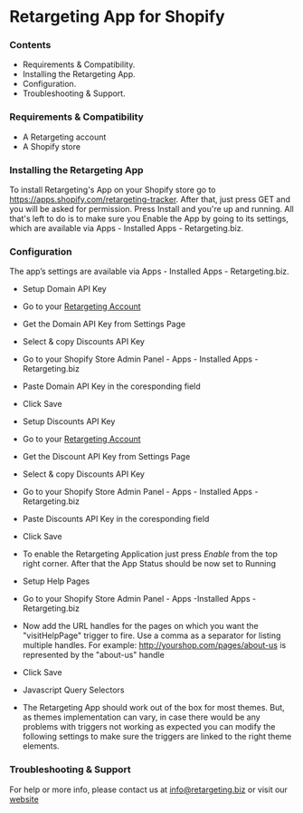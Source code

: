 # Retargeting App for Shopify

### Contents
* Requirements & Compatibility.
* Installing the Retargeting App.
* Configuration.
* Troubleshooting & Support.

### Requirements & Compatibility
* A Retargeting account
* A Shopify store

### Installing the Retargeting App
To install Retargeting's App on your Shopify store go to https://apps.shopify.com/retargeting-tracker.
After that, just press GET and you will be asked for permission.
Press Install and you're up and running.
All that's left to do is to make sure you Enable the App by going to its settings, which are available via Apps - Installed Apps - Retargeting.biz.

### Configuration
The app’s settings are available via Apps - Installed Apps - Retargeting.biz.
* Setup Domain API Key
 * Go to your [Retargeting Account](https://retargeting.biz/admin)
 * Get the Domain API Key from Settings Page
 * Select & copy Discounts API Key
 * Go to your Shopify Store Admin Panel - Apps - Installed Apps - Retargeting.biz
 * Paste Domain API Key in the coresponding field
 * Click Save

* Setup Discounts API Key
 * Go to your [Retargeting Account](https://retargeting.biz/admin)
 * Get the Discount API Key from Settings Page
 * Select & copy Discounts API Key
 * Go to your Shopify Store Admin Panel - Apps - Installed Apps - Retargeting.biz
 * Paste Discounts API Key in the coresponding field
 * Click Save

* To enable the Retargeting Application just press *Enable* from the top right corner. After that the App Status should be now set to Running

* Setup Help Pages
 * Go to your Shopify Store Admin Panel - Apps -Installed Apps - Retargeting.biz
 * Now add the URL handles for the pages on which you want the "visitHelpPage" trigger to fire. Use a comma as a separator for listing multiple handles. For example: http://yourshop.com/pages/about-us is represented by the "about-us" handle
 * Click Save

* Javascript Query Selectors
 * The Retargeting App should work out of the box for most themes. But, as themes implementation can vary, in case there would be any problems with triggers not working as expected you can modify the following settings to make sure the triggers are linked to the right theme elements.

### Troubleshooting & Support
For help or more info, please contact us at [info@retargeting.biz](info@retargeting.biz) or visit our [website](https://retargeting.biz)
